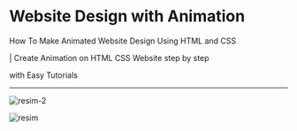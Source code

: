 # Website Design with Animation

How To Make Animated Website Design Using HTML and CSS

| Create Animation on HTML CSS Website step by step 

with Easy Tutorials

---

![resim-2](https://user-images.githubusercontent.com/75810064/202848681-07ac8887-5761-4a48-9c13-de9ff4680bbd.png)


![resim](https://user-images.githubusercontent.com/75810064/202848693-ee4b5aee-3374-4b86-a3a5-654f7e2319d1.png)
